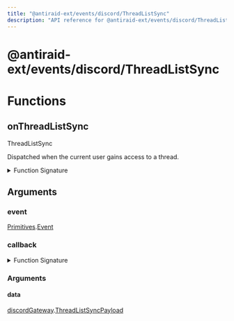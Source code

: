 ```yaml
---
title: "@antiraid-ext/events/discord/ThreadListSync"
description: "API reference for @antiraid-ext/events/discord/ThreadListSync"
---
```


<div id="@antiraid-ext/events/discord/ThreadListSync"></div>

# @antiraid-ext/events/discord/ThreadListSync

<div id="Functions"></div>

# Functions

<div id="onThreadListSync"></div>

## onThreadListSync

ThreadListSync



Dispatched when the current user gains access to a thread.

<details>
<summary>Function Signature</summary>

```luau
--- ThreadListSync
---
--- Dispatched when the current user gains access to a thread.
function onThreadListSync(event: Primitives.Event, callback: (data: discordGateway.ThreadListSyncPayload) -> ()) end
```

</details>

<div id="Arguments"></div>

## Arguments

<div id="event"></div>

### event

[Primitives](#module.Primitives).[Event](#Event)



<div id="callback"></div>

### callback

<details>
<summary>Function Signature</summary>

```luau
callback: (data: discordGateway.ThreadListSyncPayload) -> ()
```

</details>

<div id="Arguments"></div>

### Arguments

<div id="data"></div>

#### data

[discordGateway](#module.discordGateway).[ThreadListSyncPayload](#ThreadListSyncPayload)



